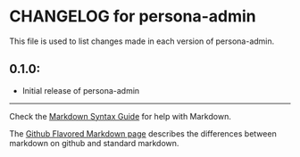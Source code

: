# CHANGELOG for persona-admin

This file is used to list changes made in each version of persona-admin.

## 0.1.0:

* Initial release of persona-admin

- - -
Check the [Markdown Syntax Guide](http://daringfireball.net/projects/markdown/syntax) for help with Markdown.

The [Github Flavored Markdown page](http://github.github.com/github-flavored-markdown/) describes the differences between markdown on github and standard markdown.

